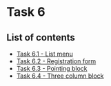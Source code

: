 # Task 6
## List of contents

* [ Task 6.1 - List menu ](https://labratzzz.github.io/epam-xt-2021/Task%205/Task%206.1/index.html)
* [ Task 6.2 - Registration form ](https://labratzzz.github.io/epam-xt-2021/Task%205/Task%206.2/index.html)
* [ Task 6.3 - Pointing block ](https://labratzzz.github.io/epam-xt-2021/Task%205/Task%206.3/index.html)
* [ Task 6.4 - Three column block ](https://labratzzz.github.io/epam-xt-2021/Task%205/Task%206.4/index.html)